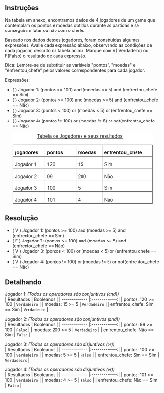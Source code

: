 ## Instruções

Na tabela em anexo, encontramos dados de 4 jogadores de um game que contemplam os pontos e moedas obtidos durante as partidas e se conseguiram lutar ou não com o chefe.

Baseado nos dados desses jogadores, foram construídas algumas expressões. Avalie cada expressão abaixo, observando as condições de cada jogador, descrito na tabela acima. Marque com V( Verdadeiro) ou F(Falso) o resultado de cada expressão.

Dica: Lembre-se de substituir as variáveis "pontos", "moedas" e "enfrentou_chefe" pelos valores correspondentes para cada jogador.

Expressões:
+ (   ) Jogador 1: (pontos >= 100) and (moedas >= 5) and (enfrentou_chefe == Sim)
+ (   ) Jogador 2: (pontos >= 100) and (moedas >= 5) and (enfrentou_chefe == Não)
+ (   ) Jogador 3: (pontos < 100) or (moedas < 5) or (enfrentou_chefe == Sim)
+ (   ) Jogador 4: (pontos != 100) or (moedas != 5) or not(enfrentou_chefe == Não)

<p align="center">
  <img src="./Assets/logicaimperativa.png" alt="Ilustracao">
</p>

## Resolução

+ ( V ) Jogador 1: (pontos >= 100) and (moedas >= 5) and (enfrentou_chefe == Sim)
+ ( F ) Jogador 2: (pontos >= 100) and (moedas >= 5) and (enfrentou_chefe == Não)
+ ( V ) Jogador 3: (pontos < 100) or (moedas < 5) or (enfrentou_chefe == Sim)
+ ( V ) Jogador 4: (pontos != 100) or (moedas != 5) or not(enfrentou_chefe == Não)

## Detalhando

Jogador 1:  *(Todos os operadores são conjuntivos (and))* <br>
| Resultados  | Booleanos |
| ------------- |:-------------:|
| pontos: 120 >= 100 | `Verdadeiro` |
| moedas: 15 >= 5 | `Verdadeiro` |
| enfrentou_chefe: Sim == Sim | `Verdadeiro` |

Jogador 2:  *(Todos os operadores são conjuntivos (and))* <br>
| Resultados  | Booleanos |
| ------------- |:-------------:|
| pontos: 99 >= 100 | `Falso` |
| moedas: 200 >= 5 | `Verdadeiro` |
| enfrentou_chefe: Não == Sim | `Falso` |

Jogador 3:  *(Todos os operadores são disjuntivos (or))* <br>
| Resultados  | Booleanos |
| ------------- |:-------------:|
| pontos: 100 >= 100 | `Verdadeiro` |
| moedas: 5 >= 5 | `Falso` |
| enfrentou_chefe: Sim == Sim | `Verdadeiro` |

Jogador 4:  *(Todos os operadores são disjuntivos (or))* <br>
| Resultados  | Booleanos |
| ------------- |:-------------:|
| pontos: 101 >= 100 | `Verdadeiro` |
| moedas: 4 >= 5 | `Falso` |
| enfrentou_chefe: Não == Sim | `Falso` |
